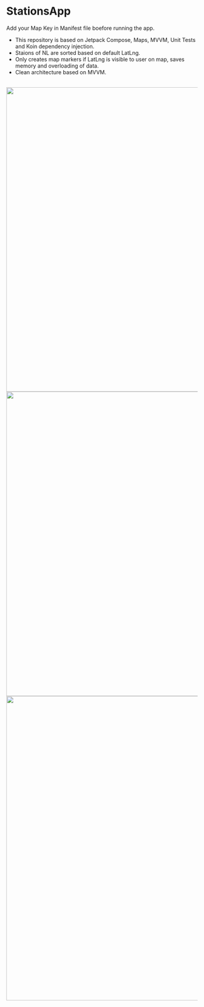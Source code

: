 # StationsApp
Add your Map Key in Manifest file boefore running the app.<br>
- This repository is based on Jetpack Compose, Maps, MVVM, Unit Tests and Koin dependency injection.<br>
- Staions of NL are sorted based on default LatLng.<br>
- Only creates map markers if LatLng is visible to user on map, saves memory and overloading of data.<br>
- Clean architecture based on MVVM.<br><br>
<img src="https://user-images.githubusercontent.com/25628828/204147230-09c59a64-d214-4493-b55d-45230611ec48.png" height="800" />
<img src="https://user-images.githubusercontent.com/25628828/204147681-400c94f4-c984-4c12-8c01-48d811d91591.png" height="800" />
<img src="https://user-images.githubusercontent.com/25628828/204147693-2217cd91-f34c-4b3e-bb5d-c041b323b67d.png" height="800" />
